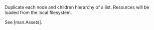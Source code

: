 Duplicate each node and children hierarchy of a list. Resources will be loaded from the local filesystem.

See [man.Assets].